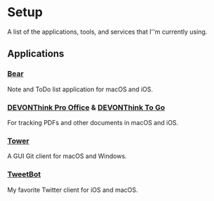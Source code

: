 # Setup

A list of the applications, tools, and services that I''m currently using.

## Applications

### [Bear](https://bear.app/)

Note and ToDo list application for macOS and iOS.

### [DEVONThink Pro Office](https://www.devontechnologies.com/products/devonthink/devonthink-pro-office.html) & [DEVONThink To Go](https://www.devontechnologies.com/products/devonthink/devonthink-to-go.html)

For tracking PDFs and other documents in macOS and iOS.

### [Tower](https://www.git-tower.com)

A GUI Git client for macOS and Windows.

### [TweetBot](https://tapbots.com/tweetbot/)

My favorite Twitter client for iOS and macOS.

